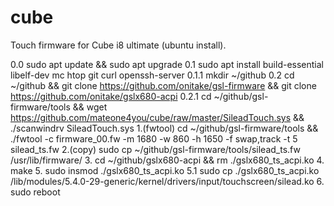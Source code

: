 # cube
Touch firmware for Cube i8 ultimate (ubuntu install).

0.0 sudo apt update && sudo apt upgrade
0.1 sudo apt install build-essential libelf-dev mc htop git curl openssh-server
0.1.1 mkdir ~/github
0.2 cd ~/github && git clone https://github.com/onitake/gsl-firmware && git clone https://github.com/onitake/gslx680-acpi
0.2.1 cd ~/github/gsl-firmware/tools && wget https://github.com/mateone4you/cube/raw/master/SileadTouch.sys && ./scanwindrv SileadTouch.sys
1.(fwtool)
cd ~/github/gsl-firmware/tools && ./fwtool -c firmware_00.fw -m 1680 -w 860 -h 1650 -f swap,track -t 5 silead_ts.fw
2.(copy)
sudo cp ~/github/gsl-firmware/tools/silead_ts.fw /usr/lib/firmware/
3.
cd ~/github/gslx680-acpi && rm ./gslx680_ts_acpi.ko
4.
make
5.
sudo insmod ./gslx680_ts_acpi.ko
5.1 sudo cp ./gslx680_ts_acpi.ko /lib/modules/5.4.0-29-generic/kernel/drivers/input/touchscreen/silead.ko
6.
sudo reboot
